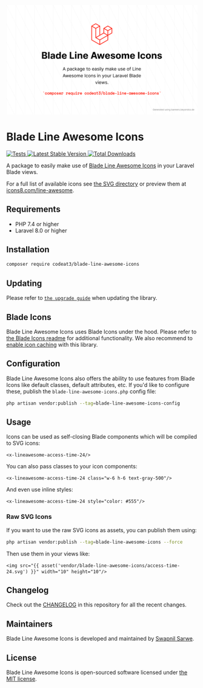 <p align="center">
    <img src="./socialcard-blade-line-awesome.png" width="1280" title="Social Card Blade Line Awesome Icons">
</p>

# Blade Line Awesome Icons

<a href="https://github.com/codeat3/blade-line-awesome-icons/actions?query=workflow%3ATests">
    <img src="https://github.com/codeat3/blade-line-awesome-icons/workflows/Tests/badge.svg" alt="Tests">
</a>
<a href="https://packagist.org/packages/codeat3/blade-line-awesome-icons">
    <img src="https://img.shields.io/packagist/v/codeat3/blade-line-awesome-icons" alt="Latest Stable Version">
</a>
<a href="https://packagist.org/packages/codeat3/blade-line-awesome-icons">
    <img src="https://img.shields.io/packagist/dt/codeat3/blade-line-awesome-icons" alt="Total Downloads">
</a>

A package to easily make use of [Blade Line Awesome Icons](https://github.com/icons8/line-awesome) in your Laravel Blade views.

For a full list of available icons see [the SVG directory](resources/svg) or preview them at [icons8.com/line-awesome](https://icons8.com/line-awesome).

## Requirements

- PHP 7.4 or higher
- Laravel 8.0 or higher

## Installation

```bash
composer require codeat3/blade-line-awesome-icons
```

## Updating

Please refer to [`the upgrade guide`](UPGRADE.md) when updating the library.

## Blade Icons

Blade Line Awesome Icons uses Blade Icons under the hood. Please refer to [the Blade Icons readme](https://github.com/blade-ui-kit/blade-icons) for additional functionality. We also recommend to [enable icon caching](https://github.com/blade-ui-kit/blade-icons#caching) with this library.

## Configuration

Blade Line Awesome Icons also offers the ability to use features from Blade Icons like default classes, default attributes, etc. If you'd like to configure these, publish the `blade-line-awesome-icons.php` config file:

```bash
php artisan vendor:publish --tag=blade-line-awesome-icons-config
```

## Usage

Icons can be used as self-closing Blade components which will be compiled to SVG icons:

```blade
<x-lineawesome-access-time-24/>
```

You can also pass classes to your icon components:

```blade
<x-lineawesome-access-time-24 class="w-6 h-6 text-gray-500"/>
```

And even use inline styles:

```blade
<x-lineawesome-access-time-24 style="color: #555"/>
```

### Raw SVG Icons

If you want to use the raw SVG icons as assets, you can publish them using:

```bash
php artisan vendor:publish --tag=blade-line-awesome-icons --force
```

Then use them in your views like:

```blade
<img src="{{ asset('vendor/blade-line-awesome-icons/access-time-24.svg') }}" width="10" height="10"/>
```

## Changelog

Check out the [CHANGELOG](CHANGELOG.md) in this repository for all the recent changes.

## Maintainers

Blade Line Awesome Icons is developed and maintained by [Swapnil Sarwe](https://swapnilsarwe.com).

## License

Blade Line Awesome Icons is open-sourced software licensed under [the MIT license](LICENSE.md).
